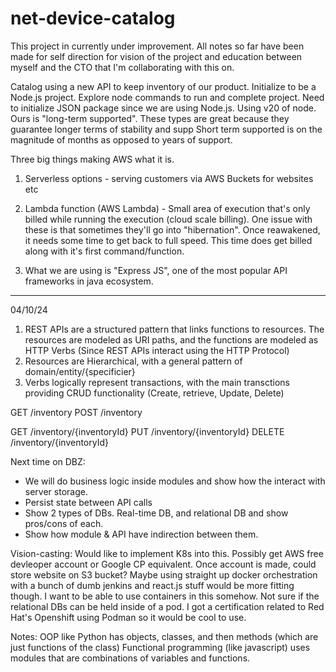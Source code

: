 # net-device-catalog
This project in currently under improvement. All notes so far have been made for self direction for vision of the project
and education between myself and the CTO that I'm collaborating with this on. 


Catalog using a new API to keep inventory of our product.
Initialize to be a Node.js project. Explore node commands to run and complete project.
Need to initialize JSON package since we are using Node.js.
Using v20 of node. Ours is "long-term supported". These types are great because they guarantee longer terms of stability and supp
Short term supported is on the magnitude of months as opposed to years of support.

Three big things making AWS what it is. 
1. Serverless options - serving customers via AWS Buckets for websites etc

2. Lambda function (AWS Lambda) - Small area of execution that's only billed while running the execution (cloud scale billing).
   One issue with these is that sometimes they'll go into "hibernation". Once reawakened, it needs some time to get back to full 
   speed. This time does get billed along with it's first command/function.

3. What we are using is "Express JS", one of the most popular API frameworks in java ecosystem.


---
04/10/24

1.  REST APIs are a structured pattern that links functions to resources.  The resources are modeled as URI paths, and the functions are modeled as HTTP Verbs (Since REST APIs interact using the HTTP Protocol)
2.  Resources are Hierarchical, with a general pattern of domain/entity/{specificier}
3.  Verbs logically represent transactions, with the main transctions providing CRUD functionality (Create, retrieve, Update, Delete)

GET /inventory
POST /inventory

GET /inventory/{inventoryId}
PUT /inventory/{inventoryId}
DELETE /inventory/{inventoryId}

Next time on DBZ:

- We will do business logic inside modules and show how the interact with server storage. 
- Persist state between API calls
- Show 2 types of DBs. Real-time DB, and relational DB and show pros/cons of each.
- Show how module & API have indirection between them.

Vision-casting:
   Would like to implement K8s into this. Possibly get AWS free devleoper account or Google CP equivalent. 
   Once account is made, could store website on S3 bucket? Maybe using straight up docker orchestration with a bunch of 
   dumb jenkins and react.js stuff would be more fitting though. I want to be able to use containers in this somehow.
   Not sure if the relational DBs can be held inside of a pod. I got a certification related to Red Hat's Openshift using Podman
   so it would be cool to use.

Notes:
   OOP like Python has objects, classes, and then methods (which are just functions of the class)
   Functional programming (like javascript) uses modules that are combinations of variables and functions.